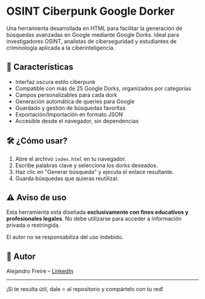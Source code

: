 # OSINT Ciberpunk Google Dorker

Una herramienta desarrollada en HTML para facilitar la generación de búsquedas avanzadas en Google mediante Google Dorks. Ideal para investigadores OSINT, analistas de ciberseguridad y estudiantes de criminología aplicada a la ciberinteligencia.

## 🧠 Características

- Interfaz oscura estilo ciberpunk
- Compatible con más de 25 Google Dorks, organizados por categorías
- Campos personalizables para cada dork
- Generación automática de queries para Google
- Guardado y gestión de búsquedas favoritas
- Exportación/Importación en formato JSON
- Accesible desde el navegador, sin dependencias

## 🛠️ ¿Cómo usar?

1. Abre el archivo `index.html` en tu navegador.
2. Escribe palabras clave y selecciona los dorks deseados.
3. Haz clic en "Generar búsqueda" y ejecuta el enlace resultante.
4. Guarda búsquedas que quieras reutilizar.


## ⚠️ Aviso de uso

Esta herramienta está diseñada **exclusivamente con fines educativos y profesionales legales**. No debe utilizarse para acceder a información privada o restringida.

El autor no se responsabiliza del uso indebido.

## 📎 Autor

Alejandro Freire – [LinkedIn](https://www.linkedin.com/in/alejandro-freire-gonzález-6b8157338/)

---

¡Si te resulta útil, dale ⭐ al repositorio y compártelo con tu red!

